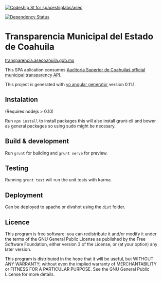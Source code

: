 [ ![Codeship St for spaceshiplabs/asec](https://codeship.com/projects/6f3c5220-0646-0133-e5bb-4a4524369c21/status?branch=master)](https://codeship.com/projects/89680)

[![Dependency Status](https://gemnasium.com/AuditoriaCoahuila/transparencia.asecoahuila.gob.mx.svg)](https://gemnasium.com/AuditoriaCoahuila/transparencia.asecoahuila.gob.mx)


# Transparencia Municipal del Estado de Coahuila
[transparencia.asecoahuila.gob.mx](transparencia.asecoahuila.gob.mx)

This SPA aplication consumes [Auditoria Superior de Coahuilaś official municipal transparency API](https://github.com/AuditoriaCoahuila/api_transparencia).

This project is generated with [yo angular generator](https://github.com/yeoman/generator-angular)
version 0.11.1.

## Instalation

(Requires nodejs > 0.10)

Run `npm install` to install packages this will also install grunt-cli and bower as general packages so using sudo might be necesary.


## Build & development

Run `grunt` for building and `grunt serve` for preview.

## Testing

Running `grunt test` will run the unit tests with karma.


## Deployment

Can be deployed to apache or divshot using the `dist` folder.


## Licence

This program is free software: you can redistribute it and/or modify
it under the terms of the GNU General Public License as published by
the Free Software Foundation, either version 3 of the License, or
(at your option) any later version.

This program is distributed in the hope that it will be useful,
but WITHOUT ANY WARRANTY; without even the implied warranty of
MERCHANTABILITY or FITNESS FOR A PARTICULAR PURPOSE.  See the
GNU General Public License for more details.